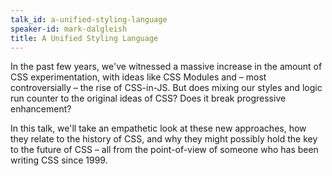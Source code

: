 ```yaml
---
talk_id: a-unified-styling-language
speaker-id: mark-dalgleish
title: A Unified Styling Language
---
```


<p>
In the past few years, we've witnessed a massive increase in the amount of CSS experimentation, with ideas like CSS Modules and – most controversially – the rise of CSS-in-JS. But does mixing our styles and logic run counter to the original ideas of CSS? Does it break progressive enhancement?
</p>
<p>
In this talk, we'll take an empathetic look at these new approaches, how they relate to the history of CSS, and why they might possibly hold the key to the future of CSS – all from the point-of-view of someone who has been writing CSS since 1999.
</p>
